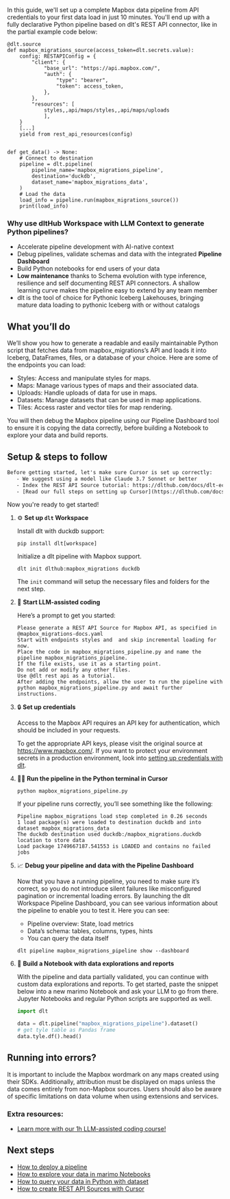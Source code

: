 In this guide, we'll set up a complete Mapbox data pipeline from API credentials to your first data load in just 10 minutes. You'll end up with a fully declarative Python pipeline based on dlt's REST API connector, like in the partial example code below:

```python-outcome
@dlt.source
def mapbox_migrations_source(access_token=dlt.secrets.value):
    config: RESTAPIConfig = {
        "client": {
            "base_url": "https://api.mapbox.com/",
            "auth": {
                "type": "bearer",
                "token": access_token,
            },
        },
        "resources": [
            styles,,api/maps/styles,,api/maps/uploads
            ],
    }
    [...]
    yield from rest_api_resources(config)


def get_data() -> None:
    # Connect to destination
    pipeline = dlt.pipeline(
        pipeline_name='mapbox_migrations_pipeline',
        destination='duckdb',
        dataset_name='mapbox_migrations_data', 
    )
    # Load the data
    load_info = pipeline.run(mapbox_migrations_source())
    print(load_info) 
```

### Why use dltHub Workspace with LLM Context to generate Python pipelines?

- Accelerate pipeline development with AI-native context
- Debug pipelines, validate schemas and data with the integrated **Pipeline Dashboard**
- Build Python notebooks for end users of your data
- **Low maintenance** thanks to Schema evolution with type inference, resilience and self documenting REST API connectors. A shallow learning curve makes the pipeline easy to extend by any team member
- dlt is the tool of choice for Pythonic Iceberg Lakehouses, bringing mature data loading to pythonic Iceberg with or without catalogs

## What you’ll do

We’ll show you how to generate a readable and easily maintainable Python script that fetches data from mapbox_migrations’s API and loads it into Iceberg, DataFrames, files, or a database of your choice. Here are some of the endpoints you can load:

- Styles: Access and manipulate styles for maps.
- Maps: Manage various types of maps and their associated data.
- Uploads: Handle uploads of data for use in maps.
- Datasets: Manage datasets that can be used in map applications.
- Tiles: Access raster and vector tiles for map rendering.

You will then debug the Mapbox pipeline using our Pipeline Dashboard tool to ensure it is copying the data correctly, before building a Notebook to explore your data and build reports.

## Setup & steps to follow

```default
Before getting started, let's make sure Cursor is set up correctly:
   - We suggest using a model like Claude 3.7 Sonnet or better
   - Index the REST API Source tutorial: https://dlthub.com/docs/dlt-ecosystem/verified-sources/rest_api/ and add it to context as **@dlt rest api**
   - [Read our full steps on setting up Cursor](https://dlthub.com/docs/dlt-ecosystem/llm-tooling/cursor-restapi#23-configuring-cursor-with-documentation)
```

Now you're ready to get started!

1. ⚙️ **Set up `dlt` Workspace**
    
    Install dlt with duckdb support:
    ```shell
    pip install dlt[workspace]
    ```

    Initialize a dlt pipeline with Mapbox support.
    ```shell
    dlt init dlthub:mapbox_migrations duckdb
    ```

    The `init` command will setup the necessary files and folders for the next step.
    
2. 🤠 **Start LLM-assisted coding**
    
    Here’s a prompt to get you started:
    
    ```prompt
    Please generate a REST API Source for Mapbox API, as specified in @mapbox_migrations-docs.yaml 
    Start with endpoints styles and  and skip incremental loading for now. 
    Place the code in mapbox_migrations_pipeline.py and name the pipeline mapbox_migrations_pipeline. 
    If the file exists, use it as a starting point. 
    Do not add or modify any other files. 
    Use @dlt rest api as a tutorial. 
    After adding the endpoints, allow the user to run the pipeline with python mapbox_migrations_pipeline.py and await further instructions.
    ```

    
3. 🔒 **Set up credentials** 
    
    Access to the Mapbox API requires an API key for authentication, which should be included in your requests.
    
    To get the appropriate API keys, please visit the original source at https://www.mapbox.com/.
    If you want to protect your environment secrets in a production environment, look into [setting up credentials with dlt](https://dlthub.com/docs/walkthroughs/add_credentials).
    
4. 🏃‍♀️ **Run the pipeline in the Python terminal in Cursor**
    
    ```shell
    python mapbox_migrations_pipeline.py
    ```
    
    If your pipeline runs correctly, you’ll see something like the following:
    
    ```shell
    Pipeline mapbox_migrations load step completed in 0.26 seconds
    1 load package(s) were loaded to destination duckdb and into dataset mapbox_migrations_data
    The duckdb destination used duckdb:/mapbox_migrations.duckdb location to store data
    Load package 1749667187.541553 is LOADED and contains no failed jobs
    ```
    
5. 📈 **Debug your pipeline and data with the Pipeline Dashboard**

    Now that you have a running pipeline, you need to make sure it’s correct, so you do not introduce silent failures like misconfigured pagination or incremental loading errors. By launching the dlt Workspace Pipeline Dashboard, you can see various information about the pipeline to enable you to test it. Here you can see:
    - Pipeline overview: State, load metrics
    - Data’s schema: tables, columns, types, hints
    - You can query the data itself
    
    ```shell
    dlt pipeline mapbox_migrations_pipeline show --dashboard
    ```
    
6. 🐍 **Build a Notebook with data explorations and reports**

    With the pipeline and data partially validated, you can continue with custom data explorations and reports. To get started, paste the snippet below into a new marimo Notebook and ask your LLM to go from there. Jupyter Notebooks and regular Python scripts are supported as well.

    
    ```python
    import dlt

   data = dlt.pipeline("mapbox_migrations_pipeline").dataset()
   # get tyle table as Pandas frame
   data.tyle.df().head()
    ```

## Running into errors?

It is important to include the Mapbox wordmark on any maps created using their SDKs. Additionally, attribution must be displayed on maps unless the data comes entirely from non-Mapbox sources. Users should also be aware of specific limitations on data volume when using extensions and services.

### Extra resources:

- [Learn more with our 1h LLM-assisted coding course!](https://www.youtube.com/watch?v=GGid70rnJuM)

## Next steps

- [How to deploy a pipeline](https://dlthub.com/docs/walkthroughs/deploy-a-pipeline)
- [How to explore your data in marimo Notebooks](https://dlthub.com/docs/general-usage/dataset-access/marimo)
- [How to query your data in Python with dataset](https://dlthub.com/docs/general-usage/dataset-access/dataset)
- [How to create REST API Sources with Cursor](https://dlthub.com/docs/dlt-ecosystem/llm-tooling/cursor-restapi)